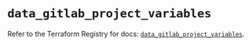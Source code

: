 # `data_gitlab_project_variables`

Refer to the Terraform Registry for docs: [`data_gitlab_project_variables`](https://registry.terraform.io/providers/gitlabhq/gitlab/18.0.0/docs/data-sources/project_variables).
